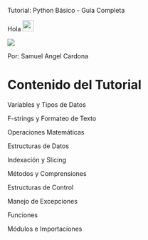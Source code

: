 Tutorial: Python Básico - Guía Completa

Hola <img src="https://media.giphy.com/media/hvRJCLFzcasrR4ia7z/giphy.gif" width="25px">
<p align="left">
  
<img src="https://readme-typing-svg.herokuapp.com/?lines=Bienvenido+a+mi+tutorial+de+Python!&center=true&width=360&height=30">
</p>
Por: Samuel Angel Cardona

# Contenido del Tutorial

Variables y Tipos de Datos

F-strings y Formateo de Texto

Operaciones Matemáticas

Estructuras de Datos

Indexación y Slicing

Métodos y Comprensiones

Estructuras de Control

Manejo de Excepciones

Funciones

Módulos e Importaciones

